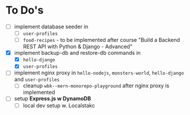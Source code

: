 # To Do's

- [ ] implement database seeder in 
  - [ ] `user-profiles`
  - [ ] `food-recipes` - to be implemented after course "Build a Backend REST API with Python & Django - Advanced"
- [x] implement backup-db and restore-db commands in 
  - [x] `hello-django`
  - [x] `user-profiles`
- [ ] implement nginx proxy in `hello-nodejs`, `monsters-world`, `hello-django` and `user-profiles`
  - [ ] cleanup `wbk--mern-monorepo-playground` after nginx proxy is implemented
- [ ] setup **Express.js w DynamoDB**
  - [ ] local dev setup w. Localstakc